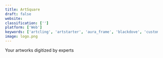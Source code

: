 ```yaml
---
title: ArtSquare
draft: false 
website: 
classification: ['']
platform: ['Web']
keywords: ['artcling', 'artstarter', 'aura_frame', 'blackdove', 'custom_magnets_by_sticker_mule', 'fotobit', 'grafomap', 'hueless', 'level', 'level_vinyl', 'mango_mirror', 'mountary', 'neon_mfg', 'pheramor', 'shower_texts', 'splatr', 'start_something_new_by_apple', 'ux_whiteboards', 'vinyl_recorder', 'vinylify', 'vivint_sky', 'white_wall']
image: logo.png
---
```

Your artworks digitized by experts